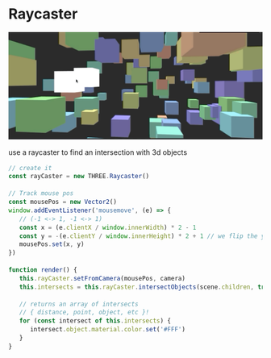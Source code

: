 # Raycaster
![raycaster example](./images/raycaster-practice.gif)

use a raycaster to find an intersection with 3d objects

```js
// create it
const rayCaster = new THREE.Raycaster()

// Track mouse pos
const mousePos = new Vector2()
window.addEventListener('mousemove', (e) => {
   // (-1 <-> 1, -1 <-> 1)
   const x = (e.clientX / window.innerWidth) * 2 - 1
   const y = -(e.clientY / window.innerHeight) * 2 + 1 // we flip the y
   mousePos.set(x, y)
})

function render() {
   this.rayCaster.setFromCamera(mousePos, camera)
   this.intersects = this.rayCaster.intersectObjects(scene.children, true)
   
   // returns an array of intersects 
   // { distance, point, object, etc }!
   for (const intersect of this.intersects) {
      intersect.object.material.color.set('#FFF')
   }
}
```

